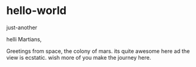 # hello-world
just-another

helli Martians, 

Greetings from space, the colony of mars. its quite awesome here ad the view is ecstatic. wish more of you make the journey here. 
